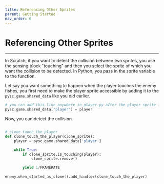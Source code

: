 ```yaml
---
title: Referencing Other Sprites
parent: Getting Started
nav_order: 6
---
```

# Referencing Other Sprites
---

In Scratch, if you want to detect the collision between two sprites, you use the sensing block "touching" and then you select the sprite of which you want the collision to be detected. In Python, you pass in the sprite variable to the function. 

Let say you want something to happen when the player touches the enemy fishes, you first need to make the player sprite accessible by adding it to the `pysc.game.shared_data` like you did earlier. 

```python
# you can add this line anywhere in player.py after the player sprite is created
pysc.game.shared_data['player'] = player
```


Now, you can detect the collision 

```python 

# clone touch the player 
def clone_touch_the_player(clone_sprite):
    player = pysc.game.shared_data['player']

    while True:
        if clone_sprite.is_touching(player):
            clone_sprite.remove()

        yield 1/FRAMERATE
    
enemy.when_started_as_clone().add_handler(clone_touch_the_player)

```